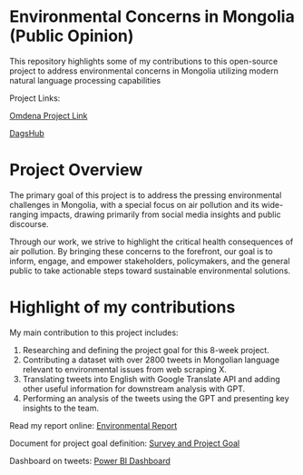 # Environmental Concerns in Mongolia (Public Opinion)

This repository highlights some of my contributions to this open-source project to address environmental concerns in Mongolia utilizing modern natural language processing capabilities 

Project Links:

[Omdena Project Link](https://www.omdena.com/projects/leveraging-natural-language-processing-for-mongolia-landscape)

[DagsHub](https://dagshub.com/Omdena/AsiaFoundationMongolia/src/main)

# Project Overview

The primary goal of this project is to address the pressing environmental challenges in Mongolia, with a special focus on air pollution and its wide-ranging impacts, drawing primarily from social media insights and public discourse.

Through our work, we strive to highlight the critical health consequences of air pollution. By bringing these concerns to the forefront, our goal is to inform, engage, and empower stakeholders, policymakers, and the general public to take actionable steps toward sustainable environmental solutions.

# Highlight of my contributions

My main contribution to this project includes:
1. Researching and defining the project goal for this 8-week project.
2. Contributing a dataset with over 2800 tweets in Mongolian language relevant to environmental issues from web scraping X.
3. Translating tweets into English with Google Translate API and adding other useful information for downstream analysis with GPT.
4. Performing an analysis of the tweets using the GPT and presenting key insights to the team.

Read my report online: [Environmental Report](https://second-apparel-c2b.notion.site/Environmental-Concerns-in-Mongolia-A-Brief-Synthesis-of-Public-Opinion-Online-214bf4228fd94456b2b9760805284ba3)

Document for project goal definition: [Survey and Project Goal](https://second-apparel-c2b.notion.site/dff3a96efd884712b62ba0357b337bdf?v=778f40945de447fabc7901f6715b5ca8)

Dashboard on tweets: [Power BI Dashboard](https://www.novypro.com/project/public-opinion-on-environment-in-mongolia)
